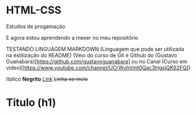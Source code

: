 # HTML-CSS
 Estudos de progamação

 E agora estou aprendendo a mexer no meu repositório

 TESTANDO LINGUAGEM MARKDOWN (Linguagem que pode ser utilizada na estilização do README) (Veio do curso de Git e Github do (Gustavo Guanabara)[https://github.com/gustavoguanabara] ou no Canal (Curso em video)[https://www.youtube.com/channel/UCrWvhVmt0Qac3HgsjQK62FQ])

 *Italico* **Negrito** [Link](https://github.com/RafaelLucasSegalRamos/HTML-CSS/blob/main/README.md) ~~Linha no meio~~ 
 # Titulo (h1)
